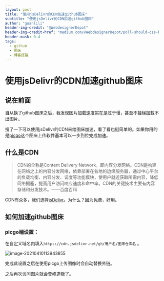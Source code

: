 ```yaml
---
layout: post
title: "使用jsDelivr的CDN加速github图床"
subtitle: "使用jsDelivr的CDN加速github图床"
author: "guanlili"
header-img-credit: "@WebdesignerDepot"
header-img-credit-href: "medium.com/@WebdesignerDepot/poll-should-css-become-more-like-a-programming-language-c74eb26a4270"
header-mask: 0.4
tags:
  - github
  - 图床
  - 博客搭建
---
```


# 使用jsDelivr的CDN加速github图床

## 说在前面

自从换了github图床之后，我发现图片加载速度实在是过于慢，甚至不挂梯加载不出图片。

搜了一下可以使用jsDelivr的CDN来给图床加速，看了看也挺简单的。如果你用的是[picgo](https://github.com/Molunerfinn/PicGo)这个图床上传软件基本可以一步到位完成加速。

## 什么是CDN

> CDN的全称是Content Delivery Network，即内容分发网络。CDN是构建在网络之上的内容分发网络，依靠部署在各地的边缘服务器，通过中心平台的负载均衡、内容分发、调度等功能模块，使用户就近获取所需内容，降低网络拥塞，提高用户访问响应速度和命中率。CDN的关键技术主要有内容存储和分发技术。——百度百科

CDN有众多，我们选择[jsDelivr](https://www.jsdelivr.com/)。为什么？因为免费，好用。

## 如何加速github图床

### picgo端设置：

在自定义域名内填入`https://cdn.jsdelivr.net/gh/用户名/图床仓库名` 。

![image-20210410113943855](https://blog-1258476669.cos.ap-beijing.myqcloud.com/PictureBed-master-github/img/didimac20210410113944.png)

完成此设置之后在使用picgo上传图像时会自动替换外链。

之后再次访问图片就会登峰造极了。
